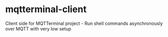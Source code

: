 # mqtterminal-client
Client side for MQTTerminal project - Run shell commands asynchronously over MQTT with very low setup

